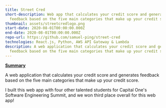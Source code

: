 ```yaml
---
title: Street Cred
short-description: Web app that calculates your credit score and generates
  feedback based on the five main categories that make up your credit score.
thumbnail: assets/streetcredlogo.png
start-date: 2020-08-01T00:00:00.000Z
end-date: 2020-08-01T00:00:00.000Z
repo-url: https://github.com/samuel-ping/street-cred
technologies: React.js, Python, AWS API Gateway & Lambda
description: A web application that calculates your credit score and generates
  feedback based on the five main categories that make up your credit score.
---
```

<ins>**Summary**</ins>

A web application that calculates your credit score and generates feedback based on the five main categories that make up your credit score.

I built this web app with four other talented students for Capital One's Software Engineering Summit, and we won third place overall for this web app!